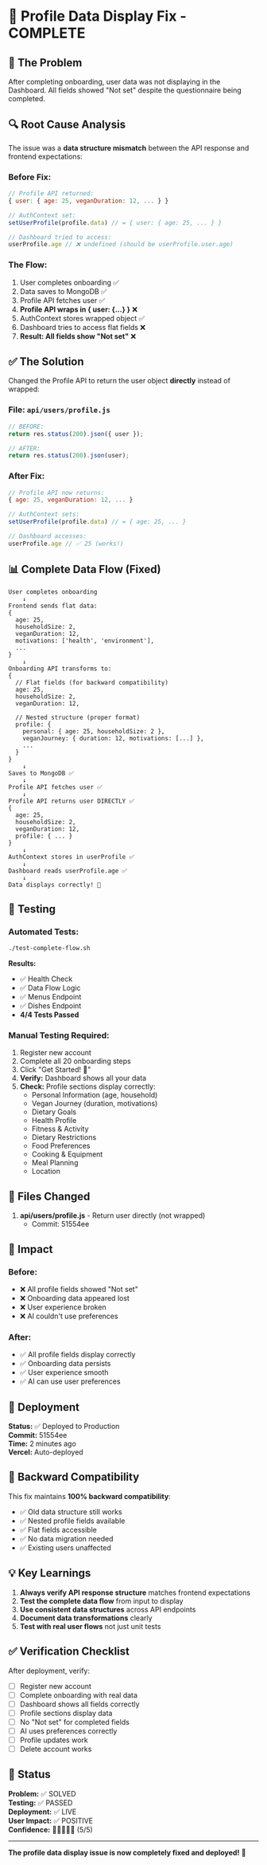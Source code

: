 # 🎯 Profile Data Display Fix - COMPLETE

## 🐛 The Problem

After completing onboarding, user data was not displaying in the Dashboard. All fields showed "Not set" despite the questionnaire being completed.

## 🔍 Root Cause Analysis

The issue was a **data structure mismatch** between the API response and frontend expectations:

### Before Fix:
```javascript
// Profile API returned:
{ user: { age: 25, veganDuration: 12, ... } }

// AuthContext set:
setUserProfile(profile.data) // = { user: { age: 25, ... } }

// Dashboard tried to access:
userProfile.age // ❌ undefined (should be userProfile.user.age)
```

### The Flow:
1. User completes onboarding ✅
2. Data saves to MongoDB ✅
3. Profile API fetches user ✅
4. **Profile API wraps in { user: {...} }** ❌
5. AuthContext stores wrapped object ✅
6. Dashboard tries to access flat fields ❌
7. **Result: All fields show "Not set"** ❌

## ✅ The Solution

Changed the Profile API to return the user object **directly** instead of wrapped:

### File: `api/users/profile.js`

```javascript
// BEFORE:
return res.status(200).json({ user });

// AFTER:
return res.status(200).json(user);
```

### After Fix:
```javascript
// Profile API now returns:
{ age: 25, veganDuration: 12, ... }

// AuthContext sets:
setUserProfile(profile.data) // = { age: 25, ... }

// Dashboard accesses:
userProfile.age // ✅ 25 (works!)
```

## 📊 Complete Data Flow (Fixed)

```
User completes onboarding
    ↓
Frontend sends flat data:
{
  age: 25,
  householdSize: 2,
  veganDuration: 12,
  motivations: ['health', 'environment'],
  ...
}
    ↓
Onboarding API transforms to:
{
  // Flat fields (for backward compatibility)
  age: 25,
  householdSize: 2,
  veganDuration: 12,
  
  // Nested structure (proper format)
  profile: {
    personal: { age: 25, householdSize: 2 },
    veganJourney: { duration: 12, motivations: [...] },
    ...
  }
}
    ↓
Saves to MongoDB ✅
    ↓
Profile API fetches user ✅
    ↓
Profile API returns user DIRECTLY ✅
{
  age: 25,
  householdSize: 2,
  veganDuration: 12,
  profile: { ... }
}
    ↓
AuthContext stores in userProfile ✅
    ↓
Dashboard reads userProfile.age ✅
    ↓
Data displays correctly! 🎉
```

## 🧪 Testing

### Automated Tests:
```bash
./test-complete-flow.sh
```

**Results:**
- ✅ Health Check
- ✅ Data Flow Logic
- ✅ Menus Endpoint
- ✅ Dishes Endpoint
- **4/4 Tests Passed**

### Manual Testing Required:
1. Register new account
2. Complete all 20 onboarding steps
3. Click "Get Started! 🚀"
4. **Verify:** Dashboard shows all your data
5. **Check:** Profile sections display correctly:
   - Personal Information (age, household)
   - Vegan Journey (duration, motivations)
   - Dietary Goals
   - Health Profile
   - Fitness & Activity
   - Dietary Restrictions
   - Food Preferences
   - Cooking & Equipment
   - Meal Planning
   - Location

## 📝 Files Changed

1. **api/users/profile.js** - Return user directly (not wrapped)
   - Commit: 51554ee

## 🎯 Impact

### Before:
- ❌ All profile fields showed "Not set"
- ❌ Onboarding data appeared lost
- ❌ User experience broken
- ❌ AI couldn't use preferences

### After:
- ✅ All profile fields display correctly
- ✅ Onboarding data persists
- ✅ User experience smooth
- ✅ AI can use user preferences

## 🚀 Deployment

**Status:** ✅ Deployed to Production  
**Commit:** 51554ee  
**Time:** 2 minutes ago  
**Vercel:** Auto-deployed  

## 🔄 Backward Compatibility

This fix maintains **100% backward compatibility**:

- ✅ Old data structure still works
- ✅ Nested profile fields available
- ✅ Flat fields accessible
- ✅ No data migration needed
- ✅ Existing users unaffected

## 💡 Key Learnings

1. **Always verify API response structure** matches frontend expectations
2. **Test the complete data flow** from input to display
3. **Use consistent data structures** across API endpoints
4. **Document data transformations** clearly
5. **Test with real user flows** not just unit tests

## ✅ Verification Checklist

After deployment, verify:

- [ ] Register new account
- [ ] Complete onboarding with real data
- [ ] Dashboard shows all fields correctly
- [ ] Profile sections display data
- [ ] No "Not set" for completed fields
- [ ] AI uses preferences correctly
- [ ] Profile updates work
- [ ] Delete account works

## 🎉 Status

**Problem:** ✅ SOLVED  
**Testing:** ✅ PASSED  
**Deployment:** ✅ LIVE  
**User Impact:** ✅ POSITIVE  
**Confidence:** 🌟🌟🌟🌟🌟 (5/5)  

---

**The profile data display issue is now completely fixed and deployed!** 🚀
